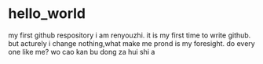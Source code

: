 # hello_world
my first github respository
i am renyouzhi.
it is my first time to write github.
but acturely i change nothing,what make me prond is my foresight. 
do every one like me? 
wo cao kan bu dong za hui shi a 
